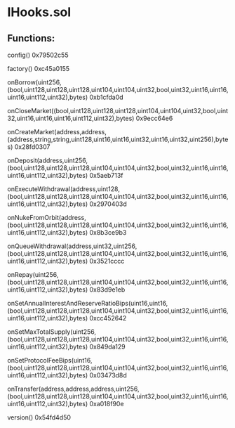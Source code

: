 # IHooks.sol

## Functions:

config() 0x79502c55

factory() 0xc45a0155

onBorrow(uint256,(bool,uint128,uint128,uint128,uint104,uint104,uint32,bool,uint32,uint16,uint16,uint16,uint112,uint32),bytes) 0xb1cfda0d

onCloseMarket((bool,uint128,uint128,uint128,uint104,uint104,uint32,bool,uint32,uint16,uint16,uint16,uint112,uint32),bytes) 0x9ecc64e6

onCreateMarket(address,address,(address,string,string,uint128,uint16,uint16,uint32,uint16,uint32,uint256),bytes) 0x28fd0307

onDeposit(address,uint256,(bool,uint128,uint128,uint128,uint104,uint104,uint32,bool,uint32,uint16,uint16,uint16,uint112,uint32),bytes) 0x5aeb713f

onExecuteWithdrawal(address,uint128,(bool,uint128,uint128,uint128,uint104,uint104,uint32,bool,uint32,uint16,uint16,uint16,uint112,uint32),bytes) 0x2970403d

onNukeFromOrbit(address,(bool,uint128,uint128,uint128,uint104,uint104,uint32,bool,uint32,uint16,uint16,uint16,uint112,uint32),bytes) 0x8b3ce9b3

onQueueWithdrawal(address,uint32,uint256,(bool,uint128,uint128,uint128,uint104,uint104,uint32,bool,uint32,uint16,uint16,uint16,uint112,uint32),bytes) 0x3521cccc

onRepay(uint256,(bool,uint128,uint128,uint128,uint104,uint104,uint32,bool,uint32,uint16,uint16,uint16,uint112,uint32),bytes) 0x83d9e1eb

onSetAnnualInterestAndReserveRatioBips(uint16,uint16,(bool,uint128,uint128,uint128,uint104,uint104,uint32,bool,uint32,uint16,uint16,uint16,uint112,uint32),bytes) 0xcc452642

onSetMaxTotalSupply(uint256,(bool,uint128,uint128,uint128,uint104,uint104,uint32,bool,uint32,uint16,uint16,uint16,uint112,uint32),bytes) 0x849da129

onSetProtocolFeeBips(uint16,(bool,uint128,uint128,uint128,uint104,uint104,uint32,bool,uint32,uint16,uint16,uint16,uint112,uint32),bytes) 0x03473d8d

onTransfer(address,address,address,uint256,(bool,uint128,uint128,uint128,uint104,uint104,uint32,bool,uint32,uint16,uint16,uint16,uint112,uint32),bytes) 0xa018f90e

version() 0x54fd4d50
